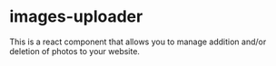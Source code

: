 # images-uploader
This is a react component that allows you to manage addition and/or deletion of photos to your website.
